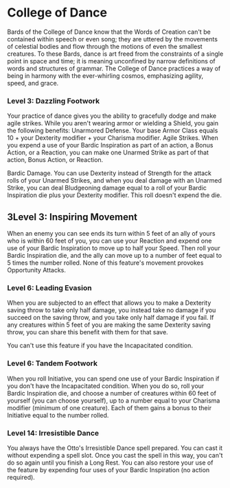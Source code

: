 # College of Dance

Bards of the College of Dance know that the Words of Creation can't be contained within speech or even song; they are uttered by the movements of celestial bodies and flow through the motions of even the smallest creatures. To these Bards, dance is art freed from the constraints of a single point in space and time; it is meaning unconfined by narrow definitions of words and structures of grammar. The College of Dance practices a way of being in harmony with the ever-whirling cosmos, emphasizing agility, speed, and grace.

### Level 3: Dazzling Footwork

Your practice of dance gives you the ability to gracefully dodge and make agile strikes. While you aren't wearing armor or wielding a Shield, you gain the following benefits:
Unarmored Defense. Your base Armor Class equals 10 + your Dexterity modifier + your Charisma modifier.
Agile Strikes. When you expend a use of your Bardic Inspiration as part of an action, a Bonus Action, or a Reaction, you can make one Unarmed Strike as part of that action, Bonus Action, or Reaction.
 
Bardic Damage. You can use Dexterity instead of Strength for the attack rolls of your Unarmed Strikes, and when you deal damage with an Unarmed Strike, you can deal Bludgeoning damage equal to a roll of your Bardic Inspiration die plus your Dexterity modifier. This roll doesn't expend the die.

## 3Level 3: Inspiring Movement

When an enemy you can see ends its turn within 5 feet of an ally of yours who is within 60 feet of you, you can use your Reaction and expend one use of your Bardic Inspiration to move up to half your Speed. Then roll your Bardic Inspiration die, and the ally can move up to a number of feet equal to 5 times the number rolled. None of this feature's movement provokes Opportunity Attacks.

### Level 6: Leading Evasion

When you are subjected to an effect that allows you to make a Dexterity saving throw to take only half damage, you instead take no damage if you succeed on the saving throw, and you take only half damage if you fail. If any creatures within 5 feet of you are making the same Dexterity saving throw, you can share this benefit with them for that save.

You can't use this feature if you have the Incapacitated condition.

### Level 6: Tandem Footwork

When you roll Initiative, you can spend one use of your Bardic Inspiration if you don't have the Incapacitated condition. When you do so, roll your Bardic Inspiration die, and choose a number of creatures within 60 feet of yourself (you can choose yourself), up to a number equal to your Charisma modifier (minimum of one creature). Each of them gains a bonus to their Initiative equal to the number rolled.

### Level 14: Irresistible Dance

You always have the Otto's Irresistible Dance spell prepared. You can cast it without expending a spell slot. Once you cast the spell in this way, you can't do so again until you finish a Long Rest. You can also restore your use of the feature by expending four uses of your Bardic Inspiration (no action required).
